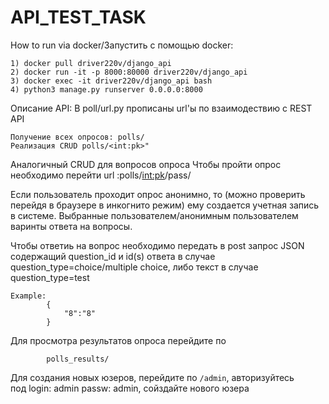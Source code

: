 # API_TEST_TASK
How to run via docker/Запустить с помощью docker:

    1) docker pull driver220v/django_api
    2) docker run -it -p 8000:80000 driver220v/django_api
    3) docker exec -it driver220v/django_api bash
    4) python3 manage.py runserver 0.0.0.0:8000
Описание API:
В poll/url.py прописаны url'ы по взаимодествию с REST API
            
    Получение всех опросов: polls/
    Реализация CRUD polls/<int:pk>"
Аналогичный CRUD для вопросов опроса
Чтобы пройти опрос необходимо перейти url :polls/<int:pk>/pass/ 
    

Если пользователь проходит опрос анонимно, то (можно проверить перейдя в браузере в инкогнито режим)
ему создается учетная запись
в системе. Выбранные пользователем/анонимным пользователем варинты ответа на вопросы. 

Чтобы ответиь на вопрос необходимо передать в 
post запрос JSON содержащий question_id и id(s) ответа
в случае question_type=choice/multiple choice,
либо текст в случае question_type=test
        
    Example:
            {
                "8":"8"
            }

Для просмотра результатов опроса перейдите по 
        
            polls_results/


Для создания новых юзеров, перейдите по ```/admin```, авторизуйтесь  
под login: admin passw: admin, сойздайте нового юзера